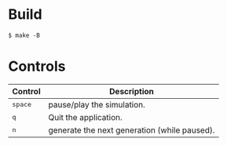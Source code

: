
# Build
```console
$ make -B
```

# Controls

| Control                                   | Description                                      |
|-------------------------------------------|--------------------------------------------------|
| <kbd>space</kbd>                          | pause/play the simulation.                       |
| <kbd>q</kbd>                              | Quit the application.                            |
| <kbd>n</kbd>                              | generate the next generation (while paused).     |
